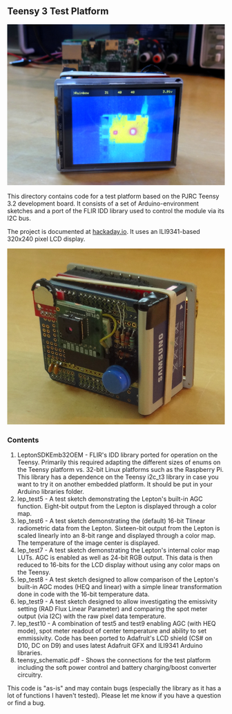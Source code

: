 ## Teensy 3 Test Platform

![Teensy Thermal Imaging Camera](pictures/display_pi_rainbow.png)

This directory contains code for a test platform based on the PJRC Teensy 3.2 development board.  It consists of a set of Arduino-environment sketches and a port of the FLIR IDD library used to control the module via its I2C bus.

The project is documented at [hackaday.io](https://hackaday.io/project/159615-lepton-35-thermal-imaging-camera).  It uses an ILI9341-based 320x240 pixel LCD display.

![Teensy Thermal Imaging Camera](pictures/unit_left.png)

### Contents

1. LeptonSDKEmb32OEM - FLIR's IDD library ported for operation on the Teensy.  Primarily this required adapting the different sizes of enums on the Teensy platform vs. 32-bit Linux platforms such as the Raspberry Pi.  This library has a dependence on the Teensy i2c_t3 library in case you want to try it on another embedded platform.  It should be put in your Arduino libraries folder.
2. lep_test5 - A test sketch demonstrating the Lepton's built-in AGC function.  Eight-bit output from the Lepton is displayed through a color map.
3. lep_test6 - A test sketch demonstrating the (default) 16-bit Tlinear radiometric data from the Lepton.  Sixteen-bit output from the Lepton is scaled linearly into an 8-bit range and displayed through a color map.  The temperature of the image center is displayed.
4. lep_test7 - A test sketch demonstrating the Lepton's internal color map LUTs.  AGC is enabled as well as 24-bit RGB output.  This data is then reduced to 16-bits for the LCD display without using any color maps on the Teensy.
5. lep_test8 - A test sketch designed to allow comparison of the Lepton's built-in AGC modes (HEQ and linear) with a simple linear transformation done in code with the 16-bit temperature data.
6. lep_test9 - A test sketch designed to allow investigating the emissivity setting (RAD Flux Linear Parameter) and comparing the spot meter output (via I2C) with the raw pixel data temperature.
7. lep_test10 - A combination of test5 and test9 enabling AGC (with HEQ mode), spot meter readout of center temperature and ability to set emmissivity.  Code has been ported to Adafruit's LCD shield (CS# on D10, DC on D9) and uses latest Adafruit GFX and ILI9341 Arduino libraries.
8. teensy_schematic.pdf - Shows the connections for the test platform including the soft power control and battery charging/boost converter circuitry.

This code is "as-is" and may contain bugs (especially the library as it has a lot of functions I haven't tested).  Please let me know if you have a question or find a bug.
